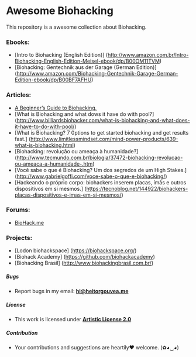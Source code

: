 # Awesome Biohacking

This repository is a awesome collection about Biohacking.

### Ebooks:
- [Intro to Biohacking (English Edition)]
(http://www.amazon.com.br/Intro-Biohacking-English-Edition-Meisel-ebook/dp/B00OM11TVM)
- [Biohacking: Gentechnik aus der Garage (German Edition)] (http://www.amazon.com/Biohacking-Gentechnik-Garage-German-Edition-ebook/dp/B00BF7AFHU)

### Articles:
- [A Beginner’s Guide to Biohacking.](https://www.bulletproofexec.com/beginners-guide-to-biohacking-101/)
- [What is Biohacking and what dows it have do with pool?] (http://www.billiardsbiohacker.com/what-is-biohacking-and-what-does-it-have-to-do-with-pool/)
- [What is Biohacking? 7 0ptions to get started biohacking and get results fast.] (http://www.limitlessmindset.com/mind-power-products/639-what-is-biohacking.html)
- [Biohacking: revolução ou ameaça à humanidade?] (http://www.tecmundo.com.br/biologia/37472-biohacking-revolucao-ou-ameaca-a-humanidade-.htm)
- [Você sabe o que é Biohacking? Um dos segredos de um High Stakes.] (http://www.gabrielgoffi.com/voce-sabe-o-que-e-biohacking/)
- [Hackeando o próprio corpo: biohackers inserem placas, ímãs e outros dispositivos em si mesmos.] (https://tecnoblog.net/144922/biohackers-placas-dispositivos-e-imas-em-si-mesmos/)

### Forums:
- [BioHack.me](http://forum.biohack.me/)

### Projects:
- [Lodon biohackspace] (https://biohackspace.org/)
- [Biohack Academy] (https://github.com/biohackacademy)
- [Biohacking Brasil] (http://www.biohackingbrasil.com.br/)

##### Bugs

- Report bugs in my email: **hi@heitorgouvea.me**

##### License

- This work is licensed under [**Artistic License 2.0**](https://github.com/HeitorG/awesome-biohacking/blob/master/LICENSE.md)

##### Contribution

- Your contributions and suggestions are heartily♥ welcome. (✿◕‿◕)
